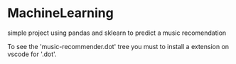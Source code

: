 # MachineLearning
simple project using pandas and sklearn to predict a music recomendation

To see the 'music-recommender.dot' tree you must to install a extension on vscode for '.dot'.

